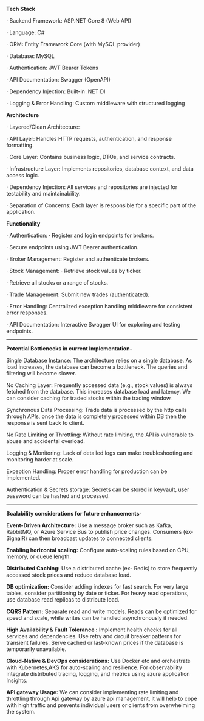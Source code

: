 **Tech Stack**

·	Backend Framework: ASP.NET Core 8 (Web API)

·	Language: C#

·	ORM: Entity Framework Core (with MySQL provider)

·	Database: MySQL

·	Authentication: JWT Bearer Tokens

·	API Documentation: Swagger (OpenAPI)

·	Dependency Injection: Built-in .NET DI

·	Logging & Error Handling: Custom middleware with structured logging


**Architecture**

·	Layered/Clean Architecture:

·	API Layer: Handles HTTP requests, authentication, and response formatting.

·	Core Layer: Contains business logic, DTOs, and service contracts.

·	Infrastructure Layer: Implements repositories, database context, and data access logic.

·	Dependency Injection: All services and repositories are injected for testability and maintainability.

·	Separation of Concerns: Each layer is responsible for a specific part of the application.


	
**Functionality**

·	Authentication:
·	Register and login endpoints for brokers.

·	Secure endpoints using JWT Bearer authentication.

·	Broker Management: Register and authenticate brokers.

·	Stock Management:
·	Retrieve stock values by ticker.

·	Retrieve all stocks or a range of stocks.

·	Trade Management: Submit new trades (authenticated).

·	Error Handling: Centralized exception handling middleware for consistent error responses.

·	API Documentation: Interactive Swagger UI for exploring and testing endpoints.



--------------------------------------------------------------------------------------------------
**Potential Bottlenecks in current Implementation-**


Single Database Instance:
The architecture relies on a single database. As load increases, the database can become a bottleneck. The queries and filtering will become slower.

No Caching Layer:
Frequently accessed data (e.g., stock values) is always fetched from the database. This increases database load and latency.
We can consider caching for traded stocks within the trading window. 

Synchronous Data Processing:
Trade data is processed by the http calls through APIs, once the data is completely processed within DB then the response is sent back to client.

No Rate Limiting or Throttling:
Without rate limiting, the API is vulnerable to abuse and accidental overload.

Logging & Monitoring:
Lack of detailed logs can make troubleshooting and monitoring harder at scale.

Exception Handling:
Proper error handling for production can be implemented.

Authentication & Secrets storage:
Secrets can be stored in keyvault, user password can be hashed and processed.

-------------------------------------------------------------------------------------------------------------------------
**Scalability considerations for future enhancements-**


**Event-Driven Architecture:** Use a message broker such as Kafka, RabbitMQ, or Azure Service Bus to publish price changes. Consumers (ex- SignalR) can then broadcast updates to connected clients.

**Enabling horizontal scaling:** Configure auto-scaling rules based on CPU, memory, or queue length.

**Distributed Caching:** Use a distributed cache (ex- Redis) to store frequently accessed stock prices and reduce database load.

**DB optimization:** Consider adding indexes for fast search. For very large tables, consider partitioning by date or ticker. For heavy read operations, use database read replicas to distribute load.

**CQRS Pattern:** Separate read and write models. Reads can be optimized for speed and scale, while writes can be handled asynchronously if needed.

**High Availability & Fault Tolerance :** Implement health checks for all services and dependencies. Use retry and circuit breaker patterns for transient failures. Serve cached or last-known prices if the database is temporarily unavailable.

**Cloud-Native & DevOps considerations:** Use Docker etc and orchestrate with Kubernetes,AKS for auto-scaling and resilience.  For observability integrate distributed tracing, logging, and metrics using azure application Insights.

**API gateway Usage:** We can consider implementing rate limiting and throttling through Api gateway by azure api management, it will help to cope with high traffic and prevents individual users or clients from overwhelming the system.
